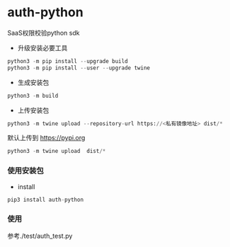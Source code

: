 # auth-python

SaaS权限校验python sdk

- 升级安装必要工具

```python
python3 -m pip install --upgrade build
python3 -m pip install --user --upgrade twine
```

- 生成安装包

```python
python3 -m build
```

- 上传安装包

```python
python3 -m twine upload --repository-url https://<私有镜像地址> dist/*
```

默认上传到 https://pypi.org

```python
python3 -m twine upload  dist/*
```

### 使用安装包

- install

```python
pip3 install auth-python
```

### 使用

参考./test/auth_test.py